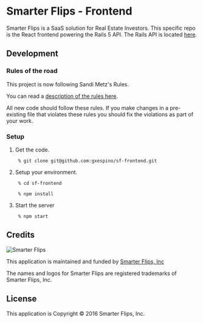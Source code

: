# Smarter Flips - Frontend

Smarter Flips is a SaaS solution for Real Estate Investors.
This specific repo is the React frontend powering the Rails 5 API.
The Rails API is located [here](https://github.com/gxespino/sf-api).

## Development

### Rules of the road

This project is now following Sandi Metz's Rules.

You can read a [description of the rules here](http://robots.thoughtbot.com/post/50655960596/sandi-metz-rules-for-developers).

All new code should follow these rules. If you make changes in a pre-existing
file that violates these rules you should fix the violations as part of
your work.

### Setup

1. Get the code.

        % git clone git@github.com:gxespino/sf-frontend.git

2. Setup your environment.

        % cd sf-frontend

        % npm install

3. Start the server

        % npm start

Credits
-------

![Smarter Flips](http://uploads.webflow.com/57e684d285a476a775f13ad4/57f0a285a1f3da343caa2c2e_logo-with-icon%402x-p-500x55.png)

This application is maintained and funded by [Smarter Flips, Inc](http://smarterflips.com)

The names and logos for Smarter Flips are registered trademarks of
Smarter Flips, Inc.

License
-------

This application is Copyright © 2016 Smarter Flips, Inc.
